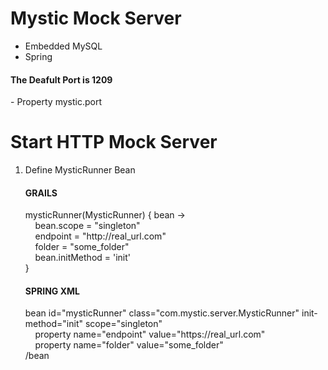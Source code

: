 # Mystic Mock Server

- Embedded MySQL
- Spring

<h4>The Deafult Port is 1209</h4>
- Property mystic.port

# Start HTTP Mock Server
1. Define MysticRunner Bean</br>
   <h4>GRAILS</h4>
        mysticRunner(MysticRunner) { bean -></br>
          &nbsp;&nbsp;&nbsp;&nbsp;bean.scope = "singleton"</br>
          &nbsp;&nbsp;&nbsp;&nbsp;endpoint = "http://real_url.com"</br>
          &nbsp;&nbsp;&nbsp;&nbsp;folder = "some_folder"</br>
          &nbsp;&nbsp;&nbsp;&nbsp;bean.initMethod = 'init'</br>
       }</br>
    <h4>SPRING XML</h4>
    bean id="mysticRunner" class="com.mystic.server.MysticRunner" init-method="init" scope="singleton"</br>
    &nbsp;&nbsp;&nbsp;&nbsp;property name="endpoint" value="https://real_url.com" </br>
    &nbsp;&nbsp;&nbsp;&nbsp;property name="folder" value="some_folder" </br>
    /bean
